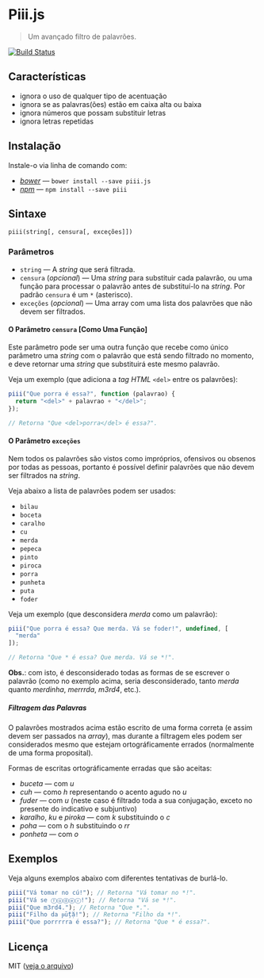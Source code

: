 # Piii.js

> Um avançado filtro de palavrões.

[![Build Status](https://travis-ci.org/theuves/piii.js.svg?branch=master)](https://travis-ci.org/theuves/piii.js)

## Características

- ignora o uso de qualquer tipo de acentuação
- ignora se as palavras(ões) estão em caixa alta ou baixa
- ignora números que possam substituir letras
- ignora letras repetidas

## Instalação

Instale-o via linha de comando com:

- [*bower*](http://bower.io/) ― `bower install --save piii.js`
- [*npm*](https://npmjs.com/) ― `npm install --save piii`

## Sintaxe

```
piii(string[, censura[, exceções]])
```

### Parâmetros

- `string` ― A *string* que será filtrada.
- `censura` (*opcional*) ― Uma *string* para substituir cada palavrão, ou uma função para processar o palavrão antes de substituí-lo na *string*. Por padrão `censura` é um `*` (asterisco).
- `exceções` (*opcional*) ― Uma array com uma lista dos palavrões que não devem ser filtrados.

#### O Parâmetro `censura` [Como Uma Função]

Este parâmetro pode ser uma outra função que recebe como único parâmetro uma *string* com o palavrão que está sendo filtrado no momento, e deve retornar uma *string* que substituirá este mesmo palavrão.

Veja um exemplo (que adiciona a *tag HTML* `<del>` entre os palavrões):

```js
piii("Que porra é essa?", function (palavrao) {
  return "<del>" + palavrao + "</del>";
});

// Retorna "Que <del>porra</del> é essa?".
```

#### O Parâmetro `exceções`

Nem todos os palavrões são vistos como impróprios, ofensivos ou obsenos por todas as pessoas, portanto é possível definir palavrões que não devem ser filtrados na *string*.

Veja abaixo a lista de palavrões podem ser usados:

- `bilau`
- `boceta`
- `caralho`
- `cu`
- `merda`
- `pepeca`
- `pinto`
- `piroca`
- `porra`
- `punheta`
- `puta`
- `foder`

Veja um exemplo (que desconsidera *merda* como um palavrão):

```js
piii("Que porra é essa? Que merda. Vá se foder!", undefined, [
  "merda"
]);

// Retorna "Que * é essa? Que merda. Vá se *!".
```

**Obs.**: com isto, é desconsiderado todas as formas de se escrever o palavrão (como no exemplo acima, seria desconsiderado, tanto *merda* quanto *merdinha*, *merrrda*, *m3rd4*, etc.).

##### Filtragem das Palavras

O palavrões mostrados acima estão escrito de uma forma correta (e assim devem ser passados na *array*), mas durante a filtragem eles podem ser considerados mesmo que estejam ortográficamente errados (normalmente de uma forma proposital).

Formas de escritas ortográficamente erradas que são aceitas:

- *buceta* ― com *u*
- *cuh* ― como *h* representando o acento agudo no *u*
- *fuder* ― com *u* (neste caso é filtrado toda a sua conjugação, exceto no presente do indicativo e subjuntivo)
- *karalho*, *ku* e *piroka* ― com *k* substituindo o *c*
- *poha* ― com o *h* substituindo o *rr*
- *ponheta* ― com *o*

## Exemplos

Veja alguns exemplos abaixo com diferentes tentativas de burlá-lo.

```js
piii("Vá tomar no cú!"); // Retorna "Vá tomar no *!".
piii("Vá se ⓕⓞⓓⓔⓡ!"); // Retorna "Vá se *!".
piii("Que m3rd4."); // Retorna "Que *.".
piii("Filho da ᵽṻțặ!"); // Retorna "Filho da *!".
piii("Que porrrrra é essa?"); // Retorna "Que * é essa?".
```

## Licença

MIT ([veja o arquivo](https://github.com/theuves/piii.js/blob/master/license))
